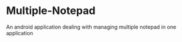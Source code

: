 # Multiple-Notepad
An android application dealing with managing multiple notepad in one application
